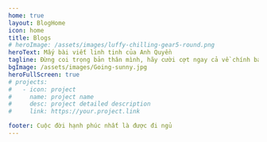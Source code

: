 ```yaml
---
home: true
layout: BlogHome
icon: home
title: Blogs
# heroImage: /assets/images/luffy-chilling-gear5-round.png
heroText: Mấy bài viết linh tinh của Anh Quyền
tagline: Đừng coi trọng bản thân mình, hãy cười cợt ngay cả về chính bạn.
bgImage: /assets/images/Going-sunny.jpg
heroFullScreen: true
# projects:
#   - icon: project
#     name: project name
#     desc: project detailed description
#     link: https://your.project.link

footer: Cuộc đời hạnh phúc nhất là được đi ngủ
---
```

